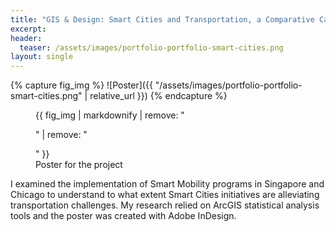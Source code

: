 ```yaml
---
title: "GIS & Design: Smart Cities and Transportation, a Comparative Case Study"
excerpt: 
header:
  teaser: /assets/images/portfolio-portfolio-smart-cities.png
layout: single
---
```

{% capture fig_img %}
![Poster]({{ "/assets/images/portfolio-portfolio-smart-cities.png" | relative_url }})
{% endcapture %}

<figure>
  {{ fig_img | markdownify | remove: "<p>" | remove: "</p>" }}
  <figcaption>Poster for the project</figcaption>
</figure>

I examined the implementation of Smart Mobility programs in Singapore and Chicago to understand to what extent Smart Cities initiatives are alleviating transportation challenges. My research relied on ArcGIS statistical analysis tools and the poster was created with Adobe InDesign.